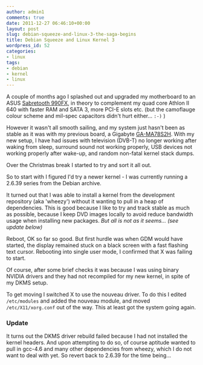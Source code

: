 ```yaml
---
author: admin1
comments: true
date: 2011-12-27 06:46:10+00:00
layout: post
slug: debian-squeeze-and-linux-3-the-saga-begins
title: Debian Squeeze and Linux Kernel 3
wordpress_id: 52
categories:
- linux
tags:
- debian
- kernel
- linux
---
```


A couple of months ago I splashed out and upgraded my motherboard to an ASUS [Sabretooth 990FX](http://www.asus.com/Motherboards/AMD_AM3Plus/SABERTOOTH_990FX/), in theory to complement my quad core Athlon II 640 with faster RAM and SATA 3, more PCI-E slots etc. (but the camoflauge colour scheme and mil-spec capacitors didn't hurt either... `:-)` ) 

However it wasn't all smooth sailing, <!-- more -->and my system just hasn't been as stable as it was with my previous board, a Gigabyte [GA-MA78S2H](http://www.gigabyte.com/products/product-page.aspx?pid=2926#ov).  With my new setup, I have had issues with television (DVB-T) no longer working after waking from sleep, surround sound not working properly, USB devices not working properly after wake-up, and random non-fatal kernel stack dumps.

Over the Christmas break I started to try and sort it all out.

So to start with I figured I'd try a newer kernel - I was currently running a 2.6.39 series from the Debian [](http://backports-master.debian.org/) archive.

It turned out that I was able to install a kernel from the development repository (aka 'wheezy') without it wanting to pull in a heap of dependencies.  This is good because I like to try and track stable as much as possible, because I keep DVD images locally to avoid reduce bandwidth usage when installing new packages.  _But all is not as it seems... (see update below)_

Reboot, OK so far so good.  But first hurdle was when GDM would have  started, the display remained stuck on a black screen with a fast flashing text cursor.  Rebooting into single user mode, I confirmed that X was failing to start.  

Of course, after some brief checks it was because I was using binary NVIDIA drivers and they had not recompiled for my new kernel, in spite of my DKMS setup.

To get moving I switched X to use the nouveau driver.  To do this I  edited `/etc/modules` and added the nouveau module, and moved `/etc/X11/xorg.conf` out of the way. This at least got the system going again.




### Update


It turns out the DKMS driver rebuild failed because I had not installed the kernel headers.  And upon attempting to do so, of course aptitude wanted to pull in gcc-4.6 and many other dependencies from wheezy, which I do not want to deal with yet.
So revert back to 2.6.39 for the time being...
